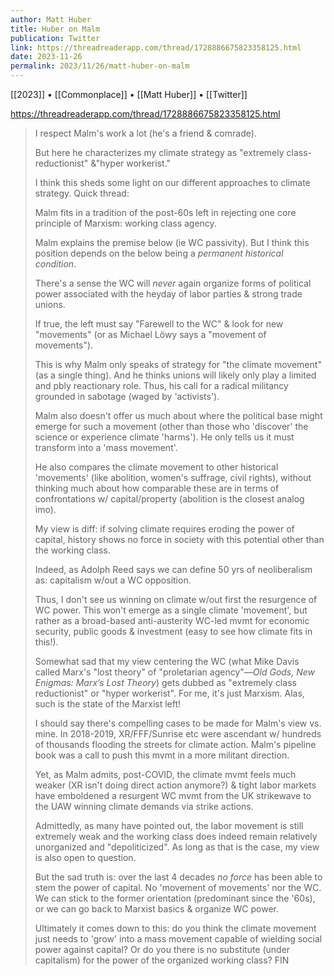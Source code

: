 ```yaml
---
author: Matt Huber
title: Huber on Malm
publication: Twitter
link: https://threadreaderapp.com/thread/1728886675823358125.html
date: 2023-11-26
permalink: 2023/11/26/matt-huber-on-malm
---
```


[[2023]] • [[Commonplace]] • [[Matt Huber]] • [[Twitter]]

https://threadreaderapp.com/thread/1728886675823358125.html

> I respect Malm's work a lot (he's a friend & comrade).
>
> But here he characterizes my climate strategy as "extremely class-reductionist" &"hyper workerist."
> 
> I think this sheds some light on our different approaches to climate strategy. Quick thread:
> 
> Malm fits in a tradition of the post-60s left in rejecting one core principle of Marxism: working class agency.
> 
> Malm explains the premise below (ie WC passivity). But I think this position depends on the below being a *permanent historical condition*.
> 
> There's a sense the WC will *never* again organize forms of political power associated with the heyday of labor parties & strong trade unions.
> 
> If true, the left must say "Farewell to the WC" & look for new "movements" (or as Michael Löwy says a "movement of movements").
> 
> This is why Malm only speaks of strategy for "the climate movement" (as a single thing). And he thinks unions will likely only play a limited and pbly reactionary role. Thus, his call for a radical militancy grounded in sabotage (waged by 'activists').
> 
> Malm also doesn't offer us much about where the political base might emerge for such a movement (other than those who 'discover' the science or experience climate 'harms'). He only tells us it must transform into a 'mass movement'.
> 
> He also compares the climate movement to other historical 'movements' (like abolition, women's suffrage, civil rights), without thinking much about how comparable these are in terms of confrontations w/ capital/property (abolition is the closest analog imo).
> 
> My view is diff: if solving climate requires eroding the power of capital, history shows no force in society with this potential other than the working class.
> 
> Indeed, as Adolph Reed says we can define 50 yrs of neoliberalism as: capitalism w/out a WC opposition.
> 
> Thus, I don't see us winning on climate w/out first the resurgence of WC power. This won't emerge as a single climate 'movement', but rather as a broad-based anti-austerity WC-led mvmt for economic security, public goods & investment (easy to see how climate fits in this!).
> 
> Somewhat sad that my view centering the WC (what Mike Davis called Marx's "lost theory" of "proletarian agency"—*Old Gods, New Enigmas: Marx’s Lost Theory*) gets dubbed as "extremely class reductionist" or "hyper workerist". For me, it's just Marxism. Alas, such is the state of the Marxist left!
> 
> I should say there's compelling cases to be made for Malm's view vs. mine. In 2018-2019, XR/FFF/Sunrise etc were ascendant w/ hundreds of thousands flooding the streets for climate action. Malm's pipeline book was a call to push this mvmt in a more militant direction.
> 
> Yet, as Malm admits, post-COVID, the climate mvmt feels much weaker (XR isn't doing direct action anymore?) & tight labor markets have emboldened a resurgent WC mvmt from the UK strikewave to the UAW winning climate demands via strike actions.
> 
> Admittedly, as many have pointed out, the labor movement is still extremely weak and the working class does indeed remain relatively unorganized and "depoliticized". As long as that is the case, my view is also open to question.
> 
> But the sad truth is: over the last 4 decades *no force* has been able to stem the power of capital. No 'movement of movements' nor the WC. We can stick to the former orientation (predominant since the '60s), or we can go back to Marxist basics & organize WC power.
> 
> Ultimately it comes down to this: do you think the climate movement just needs to 'grow' into a mass movement capable of wielding social power against capital? Or do you there is no substitute (under capitalism) for the power of the organized working class? FIN